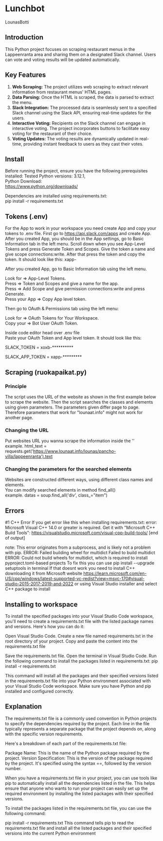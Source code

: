 # Lunchbot
LounasBotti

## Introduction
This Python project focuses on scraping restaurant menus in the Lappeenranta area and sharing them on a designated Slack channel. Users can vote and voting results will be updated automatically.

## Key Features
1. **Web Scraping:** The project utilizes web scraping to extract relevant information from restaurant menus' HTML pages.
2. **Data Parsing:** Once the HTML is scraped, the data is parsed to extract the menu.
3. **Slack Integration:** The processed data is seamlessly sent to a specified Slack channel using the Slack API, ensuring real-time updates for the users.
4. **Interactive Voting:** Recipients on the Slack channel can engage in interactive voting. The project incorporates buttons to facilitate easy voting for the restaurant of their choice.
5. **Voting Updates:** The voting results are dynamically updated in real-time, providing instant feedback to users as they cast their votes.

## Install
Before running the project, ensure you have the following prerequisites installed:
Tested Python versions: 3.12.1,  \
Python Download:\
https://www.python.org/downloads/

Dependencies are installed using requirements.txt:\
pip install -r requirements.txt

## Tokens (.env)
For the App to work in your workspace you need create App and copy your tokens to .env file.
First go to https://api.slack.com/apps and create App.\
After you created App, you should be in the App settings, go to Basic Information tab in the left menu.
Scroll down when you see App-Level Tokens and press Generate Token and Scopes. 
Give the token a name and give scope connections:write.
After that press the token and copy the token. It should look like this: xapp-

After you created App, go to Basic Information tab using the left menu.

Look for => App-Level Tokens.\
Press => Token and Scopes and give a name for the app.\
Press => Add Scope and give permission connections:write and press Generate.\
Press your App => Copy App level token.

Then go to OAuth & Permissions tab using the left menu:

Look for => OAuth Tokens for Your Workspace.\
Copy your => Bot User OAuth Token.

Inside code editor head over .env file\
Paste your OAuth Token and App level token. It should look like this:

SLACK_TOKEN = xoxb-**********

SLACK_APP_TOKEN = xapp-*********

## Scraping (ruokapaikat.py)

### Principle
The script uses the URL of the website as shown in the first example below to scrape the website. Then the script searches the classes and elements using given parameters.
The parameters given differ page to page. Therefore parameters that work for "lounaat.info" might not work for another page. 

### Changing the URL
Put websites URL you wanna scrape the information inside the ''\
example. html_text = requests.get('https://www.lounaat.info/lounas/pancho-villa/lappeenranta').text

### Changing the parameters for the searched elements
Websites are constructed different ways, using different class names and elements.\
You can modify searched elements in method find_all()\
example. datas = soup.find_all('div', class_="item")

## Errors
#1 C++ Error
If you get error like this when installing requirements.txt: 
error: Microsoft Visual C++ 14.0 or greater is required. Get it with "Microsoft C++ Build Tools": https://visualstudio.microsoft.com/visual-cpp-build-tools/
      [end of output]

  note: This error originates from a subprocess, and is likely not a problem with pip.
  ERROR: Failed building wheel for multidict
Failed to build multidict
ERROR: Could not build wheels for multidict, which is required to install pyproject.toml-based projects
To fix this you can use pip install --upgrade setuptools in terminal
If that doesnt work you need to install C++ downloading it from Microsoft website https://learn.microsoft.com/en-US/cpp/windows/latest-supported-vc-redist?view=msvc-170#visual-studio-2015-2017-2019-and-2022
or using Visual Studio installer and select C++ package to install

## Installing to workspace
To install the specified packages into your Visual Studio Code workspace, you'll need to create a requirements.txt file with the listed package names and versions. Here's how you can do it:

Open Visual Studio Code.
Create a new file named requirements.txt in the root directory of your project.
Copy and paste the content into the requirements.txt file

Save the requirements.txt file.
Open the terminal in Visual Studio Code.
Run the following command to install the packages listed in requirements.txt:
pip install -r requirements.txt

This command will install all the packages and their specified versions listed in the requirements.txt file into your Python environment associated with your Visual Studio Code workspace. Make sure you have Python and pip installed and configured correctly.

## Explanation
The requirements.txt file is a commonly used convention in Python projects to specify the dependencies required by the project. Each line in the file typically represents a separate package that the project depends on, along with the specific version requirements.

Here's a breakdown of each part of the requirements.txt file:

Package Name: This is the name of the Python package required by the project.
Version Specification: This is the version of the package required by the project. It's specified using the syntax ==, followed by the version number.

When you have a requirements.txt file in your project, you can use tools like pip to automatically install all the dependencies listed in the file. This helps ensure that anyone who wants to run your project can easily set up the required environment by installing the listed packages with their specified versions.

To install the packages listed in the requirements.txt file, you can use the following command:

pip install -r requirements.txt
This command tells pip to read the requirements.txt file and install all the listed packages and their specified versions into the current Python environment

